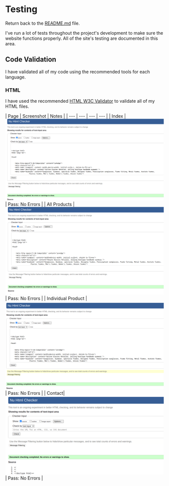 # Testing

Return back to the [README.md](README.md) file.

I've run a lot of tests throughout the project's development to make sure the website functions properly. All of the site's testing are documented in this area.

## Code Validation

I have validated all of my code using the recommended tools for each language.

### HTML

I have used the recommended [HTML W3C Validator](https://validator.w3.org) to validate all of my HTML files.

| Page | Screenshot | Notes |
| --- | --- | --- | --- |
| Index | ![screenshot](Documentation/Testing/html/index.png) | Pass: No Errors |
| All Products | ![screenshot](Documentation/Testing/html/all_products.png) | Pass: No Errors |
| Individual Product | ![screenshot](Documentation/Testing/html/Product_detail.png) | Pass: No Errors |
| Contact| ![screenshot](Documentation/Testing/html/contact_page.png) | Pass: No Errors |